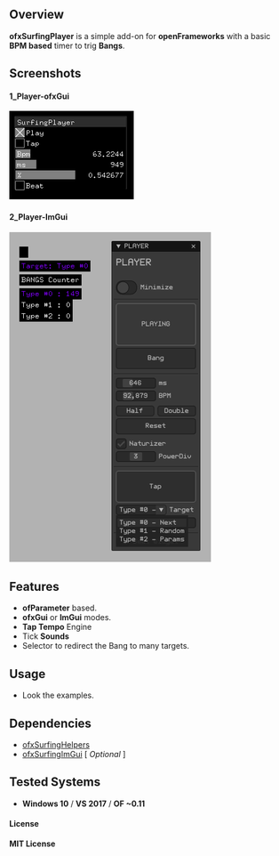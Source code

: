 ## Overview
**ofxSurfingPlayer** is a simple add-on for **openFrameworks** with a basic **BPM based** timer to trig **Bangs**.

## Screenshots

#### 1_Player-ofxGui
![Screenshot](readme_files/Capture1.PNG?raw=true "ofxGui")  

#### 2_Player-ImGui
![Screenshot](readme_files/Capture2.PNG?raw=true "ImGui")  

## Features
- **ofParameter** based. 
- **ofxGui** or **ImGui** modes.  
- **Tap Tempo** Engine  
- Tick **Sounds**
- Selector to redirect the Bang to many targets.

## Usage
- Look the examples.

## Dependencies
* [ofxSurfingHelpers](https://github.com/moebiussurfing/ofxSurfingHelpers)  
* [ofxSurfingImGui](https://github.com/moebiussurfing/ofxSurfingImGui)  [ _Optional_ ]

## Tested Systems
* **Windows 10** / **VS 2017** / **OF ~0.11**

#### License
**MIT License**